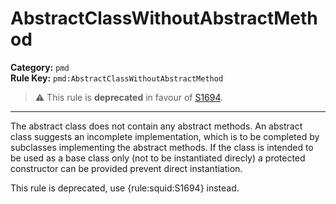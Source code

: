 
# AbstractClassWithoutAbstractMethod
**Category:** `pmd`<br/>
**Rule Key:** `pmd:AbstractClassWithoutAbstractMethod`<br/>
> :warning: This rule is **deprecated** in favour of [S1694](https://rules.sonarsource.com/java/RSPEC-1694).

-----

The abstract class does not contain any abstract methods. An abstract class suggests an incomplete implementation, which is to be completed by subclasses implementing the abstract methods. If the class is intended to be used as a base class only (not to be instantiated direcly) a protected constructor can be provided prevent direct instantiation.

<p>
  This rule is deprecated, use {rule:squid:S1694} instead.
</p>

